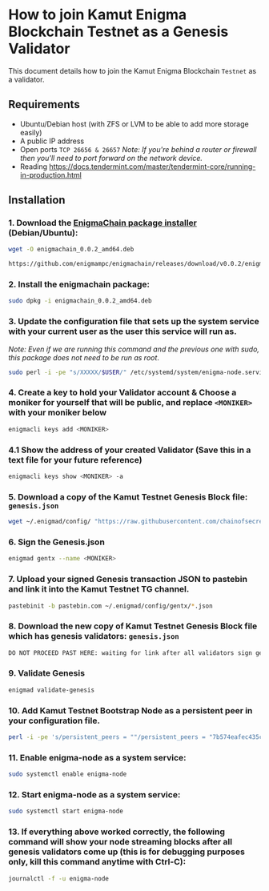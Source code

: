 # How to join Kamut Enigma Blockchain Testnet as a Genesis Validator

This document details how to join the Kamut Enigma Blockchain `Testnet` as a validator.

## Requirements

- Ubuntu/Debian host (with ZFS or LVM to be able to add more storage easily)
- A public IP address
- Open ports `TCP 26656 & 26657` _Note: If you're behind a router or firewall then you'll need to port forward on the network device._
- Reading https://docs.tendermint.com/master/tendermint-core/running-in-production.html

## Installation

### 1. Download the [EnigmaChain package installer](https://github.com/enigmampc/enigmachain/releases/download/v0.0.2/enigmachain_0.0.2_amd64.deb) (Debian/Ubuntu):

```bash
wget -O enigmachain_0.0.2_amd64.deb
```

```bash
https://github.com/enigmampc/enigmachain/releases/download/v0.0.2/enigmachain_0.0.2_amd64.deb
```

### 2. Install the enigmachain package:

```bash
sudo dpkg -i enigmachain_0.0.2_amd64.deb
```

### 3. Update the configuration file that sets up the system service with your current user as the user this service will run as.

_Note: Even if we are running this command and the previous one with sudo, this package does not need to be run as root_.

```bash
sudo perl -i -pe "s/XXXXX/$USER/" /etc/systemd/system/enigma-node.service
```

### 4. Create a key to hold your Validator account & Choose a **moniker** for yourself that will be public, and replace `<MONIKER>` with your moniker below

```bash
enigmacli keys add <MONIKER>
```

### 4.1 Show the address of your created Validator (Save this in a text file for your future reference)

```bash
enigmacli keys show <MONIKER> -a
```

### 5. Download a copy of the Kamut Testnet Genesis Block file: `genesis.json`

```bash
wget ~/.enigmad/config/ "https://raw.githubusercontent.com/chainofsecrets/kamut-testnet/master/genesis.json"
```

### 6. Sign the Genesis.json

```bash
enigmad gentx --name <MONIKER>
``` 

### 7. Upload your signed Genesis transaction JSON to pastebin and link it into the Kamut Testnet TG channel.

```bash
pastebinit -b pastebin.com ~/.enigmad/config/gentx/*.json
```

### 8. Download the new copy of Kamut Testnet Genesis Block file which has genesis validators: `genesis.json`

```bash
DO NOT PROCEED PAST HERE: waiting for link after all validators sign genesis
```

### 9. Validate Genesis

```bash
enigmad validate-genesis
```
### 10. Add Kamut Testnet Bootstrap Node as a persistent peer in your configuration file.

```bash
perl -i -pe 's/persistent_peers = ""/persistent_peers = "7b574eafec435c6b20a9142ae76811bc008d0dbd\@45.79.143.29:26656"/' ~/.enigmad/config/config.toml
```

### 11. Enable enigma-node as a system service:

```bash
sudo systemctl enable enigma-node
```

### 12. Start enigma-node as a system service:

```bash
sudo systemctl start enigma-node
```

### 13. If everything above worked correctly, the following command will show your node streaming blocks after all genesis validators come up (this is for debugging purposes only, kill this command anytime with Ctrl-C):

```bash
journalctl -f -u enigma-node
```
